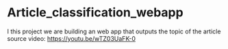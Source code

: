 # Article_classification_webapp
I this project we are building an web app that outputs the topic of the article
source video: https://youtu.be/wTZ03UaFK-0
